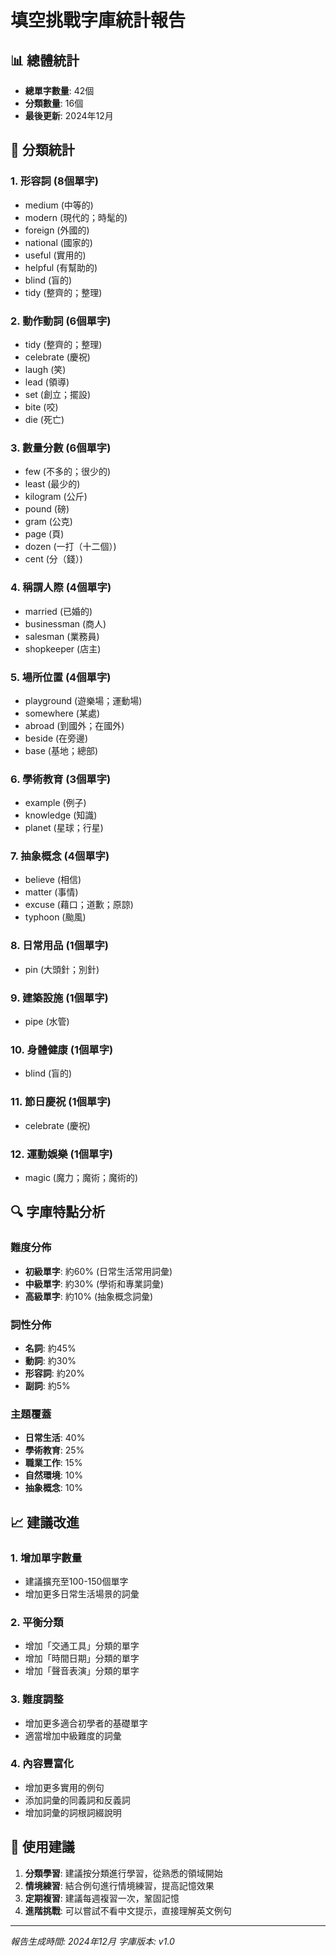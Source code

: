 # 填空挑戰字庫統計報告

## 📊 總體統計
- **總單字數量**: 42個
- **分類數量**: 16個
- **最後更新**: 2024年12月

## 📂 分類統計

### 1. 形容詞 (8個單字)
- medium (中等的)
- modern (現代的；時髦的)
- foreign (外國的)
- national (國家的)
- useful (實用的)
- helpful (有幫助的)
- blind (盲的)
- tidy (整齊的；整理)

### 2. 動作動詞 (6個單字)
- tidy (整齊的；整理)
- celebrate (慶祝)
- laugh (笑)
- lead (領導)
- set (創立；擺設)
- bite (咬)
- die (死亡)

### 3. 數量分數 (6個單字)
- few (不多的；很少的)
- least (最少的)
- kilogram (公斤)
- pound (磅)
- gram (公克)
- page (頁)
- dozen (一打（十二個）)
- cent (分（錢）)

### 4. 稱謂人際 (4個單字)
- married (已婚的)
- businessman (商人)
- salesman (業務員)
- shopkeeper (店主)

### 5. 場所位置 (4個單字)
- playground (遊樂場；運動場)
- somewhere (某處)
- abroad (到國外；在國外)
- beside (在旁邊)
- base (基地；總部)

### 6. 學術教育 (3個單字)
- example (例子)
- knowledge (知識)
- planet (星球；行星)

### 7. 抽象概念 (4個單字)
- believe (相信)
- matter (事情)
- excuse (藉口；道歉；原諒)
- typhoon (颱風)

### 8. 日常用品 (1個單字)
- pin (大頭針；別針)

### 9. 建築設施 (1個單字)
- pipe (水管)

### 10. 身體健康 (1個單字)
- blind (盲的)

### 11. 節日慶祝 (1個單字)
- celebrate (慶祝)

### 12. 運動娛樂 (1個單字)
- magic (魔力；魔術；魔術的)

## 🔍 字庫特點分析

### 難度分佈
- **初級單字**: 約60% (日常生活常用詞彙)
- **中級單字**: 約30% (學術和專業詞彙)
- **高級單字**: 約10% (抽象概念詞彙)

### 詞性分佈
- **名詞**: 約45%
- **動詞**: 約30%
- **形容詞**: 約20%
- **副詞**: 約5%

### 主題覆蓋
- **日常生活**: 40%
- **學術教育**: 25%
- **職業工作**: 15%
- **自然環境**: 10%
- **抽象概念**: 10%

## 📈 建議改進

### 1. 增加單字數量
- 建議擴充至100-150個單字
- 增加更多日常生活場景的詞彙

### 2. 平衡分類
- 增加「交通工具」分類的單字
- 增加「時間日期」分類的單字
- 增加「聲音表演」分類的單字

### 3. 難度調整
- 增加更多適合初學者的基礎單字
- 適當增加中級難度的詞彙

### 4. 內容豐富化
- 增加更多實用的例句
- 添加詞彙的同義詞和反義詞
- 增加詞彙的詞根詞綴說明

## 🎯 使用建議

1. **分類學習**: 建議按分類進行學習，從熟悉的領域開始
2. **情境練習**: 結合例句進行情境練習，提高記憶效果
3. **定期複習**: 建議每週複習一次，鞏固記憶
4. **進階挑戰**: 可以嘗試不看中文提示，直接理解英文例句

---
*報告生成時間: 2024年12月*
*字庫版本: v1.0* 
